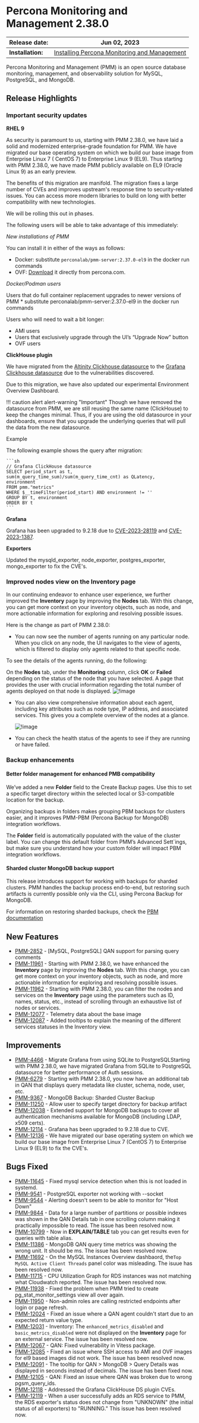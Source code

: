 # Percona Monitoring and Management 2.38.0

| **Release date:** | Jun 02, 2023                                                                                    |
| ----------------- | ----------------------------------------------------------------------------------------------- |
| **Installation:** | [Installing Percona Monitoring and Management](https://www.percona.com/software/pmm/quickstart) |

Percona Monitoring and Management (PMM) is an open source database monitoring, management, and observability solution for MySQL, PostgreSQL, and MongoDB.

<!---
!!! caution alert alert-warning "Important/Caution"
    Crucial points that need emphasis:

    - Important: A significant point that deserves emphasis.
    - Caution: Used to mean 'Continue with care'.
 --->


## Release Highlights

### Important security updates

**RHEL 9**

As security is paramount to us, starting with PMM 2.38.0, we have laid a solid and modernized enterprise-grade foundation for PMM. We have migrated our base operating system on which we build our base image from Enterprise Linux 7 ( CentOS 7) to Enterprise Linux 9 (EL9). Thus starting with PMM 2.38.0, we have made PMM publicly available on EL9 (Oracle Linux 9) as an early preview.

The benefits of this migration are manifold. The migration fixes a large number of CVEs and improves upstream's response time to security-related issues. You can access more modern libraries to build on long with better compatibility with new technologies. 

We will be rolling this out in phases. 

The following users will be able to take advantage of this immediately:

*New installations of PMM* 

You can install it in either of the ways as follows:

- Docker: substitute `perconalab/pmm-server:2.37.0-el9` in the docker run commands
- OVF: [Download](https://downloads.percona.com/downloads/pmm2/2.37.0/ova/pmm-server-2.37.0-el9.ova) it directly from percona.com.
    
*Docker/Podman users*

Users that do full container replacement upgrades to newer versions of PMM
    * substitute perconalab/pmm-server:2.37.0-el9 in the docker run commands

Users who will need to wait a bit longer:

- AMI users
- Users that exclusively upgrade through the UI’s “Upgrade Now” button
- OVF users

**ClickHouse plugin**

We have migrated from the [Altinity Clickhouse datasource](https://grafana.com/grafana/plugins/vertamedia-clickhouse-datasource/) to the [Grafana Clickhouse datasource](https://grafana.com/grafana/plugins/grafana-clickhouse-datasource/) due to the vulnerabilities discovered. 

Due to this migration, we have also updated our experimental Environment Overview Dashboard.

!!! caution alert alert-warning "Important"
    Though we have removed the datasource from PMM, we are still reusing the same name (ClickHouse) to keep the changes minimal. Thus, if you are using the old datasource in your dashboards, ensure that you upgrade the underlying queries that will pull the data from the new datasource.
   
Example

The following example shows the query after migration:

    ```sh
    // Grafana ClickHouse datasource
    SELECT period_start as t,
    sum(m_query_time_sum)/sum(m_query_time_cnt) as QLatency,
    environment
    FROM pmm."metrics" 
    WHERE $__timeFilter(period_start) AND environment != ''
    GROUP BY t, environment
    ORDER BY t    
    ```
**Grafana**

Grafana has been upgraded to 9.2.18 due to [CVE-2023-28119](https://github.com/advisories/GHSA-5mqj-xc49-246p) and [CVE-2023-1387](https://github.com/advisories/GHSA-c3h9-vpfv-3x4m).

**Exporters** 

Updated the mysqld_exporter, node_exporter, postgres_exporter, mongo_exporter to fix the CVE's.


### Improved nodes view on the Inventory page

In our continuing endeavor to enhance user experience, we further improved the **Inventory** page by improving the **Nodes** tab. With this change, you can get more context on your inventory objects, such as node, and more actionable information for exploring and resolving possible issues.

Here is the change as part of PMM 2.38.0:

- You can now see the number of agents running on any particular node. When you click on any node, the UI navigates to the view of agents, which is filtered to display only agents related to that specific node. 

To see the details of the agents running, do the following:

On the **Nodes** tab, under the **Monitoring** column, click **OK** or **Failed** depending on the status of the node that you have selected. A page that provides the user with crucial information regarding the total number of agents deployed on that node is displayed.
    ![!image](../_images/PMM_Inventory_Node_Agent_Properties.png)

- You can also view comprehensive information about each agent, including key attributes such as node type, IP address, and associated services. This gives you a complete overview of the nodes at a glance.

    ![!image](../_images/PMM_Inventory_Node_Selection.png)


- You can check the health status of the agents to see if they are running or have failed.

### Backup enhancements

#### Better folder management for enhanced PMB compatibility 
We’ve added a new **Folder** field to the Create Backup pages. Use this to set a specific target directory within the selected local or S3-compatible location for the backup.  

Organizing backups in folders makes grouping PBM backups for clusters easier, and it improves PMM-PBM (Percona Backup for MongoDB) integration workflows. 

The **Folder** field is automatically populated with the value of the cluster label. You can change this default folder from PMM’s Advanced Sett`ings, but make sure you understand how your custom folder will impact PBM integration workflows.


#### Sharded cluster MongoDB backup support 
This release introduces support for working with backups for sharded clusters. PMM handles the backup process end-to-end, but restoring such artifacts is currently possible only via the CLI, using Percona Backup for MongoDB.

For information on restoring sharded backups, check the [PBM documentation](https://docs.percona.com/percona-backup-mongodb/usage/restore.html)


## New Features

- [PMM-2852](https://jira.percona.com/browse/PMM-2852) - [MySQL, PostgreSQL] QAN support for parsing query comments
- [PMM-11961](https://jira.percona.com/browse/PMM-11961) - Starting with PMM 2.38.0, we have enhanced the **Inventory** page by improving the **Nodes** tab. With this change, you can get more context on your inventory objects, such as node, and more actionable information for exploring and resolving possible issues.
- [PMM-11962](https://jira.percona.com/browse/PMM-11962) - Starting with PMM 2.38.0, you can filter the nodes and services on the **Inventory** page using the parameters such as ID, names, status, etc., instead of scrolling through an exhaustive list of nodes or services.
- [PMM-12077](https://jira.percona.com/browse/PMM-12077) - Telemetry data about the base image
- [PMM-12087](https://jira.percona.com/browse/PMM-12087) - Added tooltips to explain the meaning of the different services statuses in the Inventory view.   


## Improvements

- [PMM-4466](https://jira.percona.com/browse/PMM-4466) - Migrate Grafana from using SQLite to PostgreSQLStarting with PMM 2.38.0, we have migrated Grafana from SQLite to PostgreSQL datasource for better performance of Auth sessions.
- [PMM-6279](https://jira.percona.com/browse/PMM-6279) - Starting with PMM 2.38.0, you now have an additional tab in QAN that displays query metadata like cluster, schema, node, user, etc.
- [PMM-9367](https://jira.percona.com/browse/PMM-9367) - MongoDB Backup: Sharded Cluster Backup
- [PMM-11250](https://jira.percona.com/browse/PMM-11250) - Allow user to specify target directory for backup artifact
- [PMM-12038](https://jira.percona.com/browse/PMM-12038) - Extended support for MongoDB backups to cover all authentication mechanisms available for MongoDB (including LDAP, x509 certs).
- [PMM-12114](https://jira.percona.com/browse/PMM-12114) - Grafana has been upgraded to 9.2.18 due to CVE.
- [PMM-12136](https://jira.percona.com/browse/PMM-12136) - We have migrated our base operating system on which we build our base image from Enterprise Linux 7 (CentOS 7) to Enterprise Linux 9 (EL9) to fix the CVE's.

## Bugs Fixed
- [PMM-11645](https://jira.percona.com/browse/PMM-11645) - Fixed mysql service detection when this is not loaded in systemd.
- [PMM-9541](https://jira.percona.com/browse/PMM-9541) - PostgreSQL exporter not working with --socket
- [PMM-9544](https://jira.percona.com/browse/PMM-9544) - Alerting doesn't seem to be able to monitor for "Host Down"
- [PMM-9844](https://jira.percona.com/browse/PMM-9844) - Data for a large number of partitions or possible indexes was shown in the QAN Details tab in one scrolling column making it practically impossible to read. The issue has been resolved now.
- [PMM-10799](https://jira.percona.com/browse/PMM-10799) - Now in **EXPLAIN/TABLE** tab you can get results even for queries with table alias.
- [PMM-11386](https://jira.percona.com/browse/PMM-11386) - MongoDB QAN query time metrics was showing the wrong unit. It should be ms. The issue has been resolved now.
- [PMM-11692](https://jira.percona.com/browse/PMM-11692) - On the MySQL Instances Overview dashbaord, the`Top MySQL Active Client Threads` panel color was misleading. The isuue has been resolved now.
- [PMM-11715](https://jira.percona.com/browse/PMM-11715) - CPU Utilization Graph for RDS instances was not matching what Cloudwatch reported. The issue has been resolved now.
- [PMM-11938](https://jira.percona.com/browse/PMM-11938) - Fixed the problem when PMM tried to create pg_stat_monitor_settings view all over again.
- [PMM-11950](https://jira.percona.com/browse/PMM-11950) - Non-admin roles are calling restricted endpoints after login or page refresh.
- [PMM-12024](https://jira.percona.com/browse/PMM-12024) - Fixed an issue where a QAN agent couldn't start due to an expected return value type.
- [PMM-12031](https://jira.percona.com/browse/PMM-12031) - Inventory: The `enhanced_metrics_disabled` and `basic_metrics_disabled` were not displayed on the **Inventory** page for an external service. The issue has been resolved now.
- [PMM-12067](https://jira.percona.com/browse/PMM-12067) - QAN: Fixed vulnerability in Vitess package.
- [PMM-12085](https://jira.percona.com/browse/PMM-12085) - Fixed an issue where SSH access to AMI and OVF images for el9 based images did not work. The issue has been resolved now.
- [PMM-12091](https://jira.percona.com/browse/PMM-12091) - The tooltip for QAN > MongoDB > Query Details was displayed in seconds instead of decimals. The issue has been fixed now.
- [PMM-12105](https://jira.percona.com/browse/PMM-12105) - QAN: Fixed an issue where QAN was broken due to wrong pgsm_query_ids.
- [PMM-12118](https://jira.percona.com/browse/PMM-12118) - Addressed the Grafana ClickHouse DS plugin CVEs.
- [PMM-12119](https://jira.percona.com/browse/PMM-12119) - When a user successfully adds an RDS service to PMM, the RDS exporter's status does not change from "UNKNOWN" (the initial status of all exporters) to "RUNNING."  This issue has been resolved now.


<!---


## Known issues

- ​List of known issues with a  comprehensive description and link to the JIRA ticket.

    Example:

    [PMM-XXXX](https://jira.percona.com/browse/PMM-XXXX) - Comprehensive description.


    **Solution**

    Description of the solution.


## Coming Soon

  Share what are the upcoming features on your roadmap to keep users excited:

- Planned item 1
- Planned item 2

--->